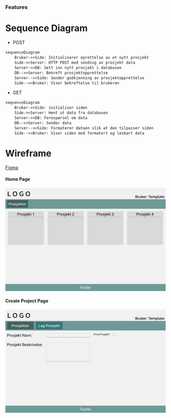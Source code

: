 ### Features


# Sequence Diagram
- POST
```mermaid
sequenceDiagram
    Bruker->>Side: Initialiserer oprettelse av et nytt prosjekt
    Side->>Server: HTTP POST med sending av prosjekt data
    Server->>DB: Sett inn nytt prosjekt i databasen
    DB-->>Server: Bekreft prosjektopprettelse
    Server-->>Side: Sender godkjenning av prosjektopprettelse
    Side-->>Bruker: Viser bekreftelse til brukeren
```

- GET
```mermaid
sequenceDiagram
	Bruker->>Side: initialiser siden
	Side->>Server: Hent ut data fra databasen
	Server->>DB: Forespørsel om data
	DB-->>Server: Sender data
	Server-->>Side: Formaterer dataen slik at den tilpasser siden
	Side-->>Bruker: Viser siden med formatert og lesbart data
```

# Wireframe
[Figma](https://www.figma.com/design/nlEgmvrbsPSFYl8yZK8GK1/Wireframing-(Copy)?node-id=0-1&t=CHKSLy4g1wgXLhle-1)
#### Home Page
![Wireframe of Homepage](https://github.com/Eirik00/webapplikasjoner-portfolio/blob/portfolio-v1/obliger/oblig1/Wireframe_Home_Page.png "Wireframe of Website")
#### Create Project Page
![Wireframe of Create Porject Page](https://github.com/Eirik00/webapplikasjoner-portfolio/blob/portfolio-v1/obliger/oblig1/Wireframe_Create_Project.png "Wireframe of Website")

